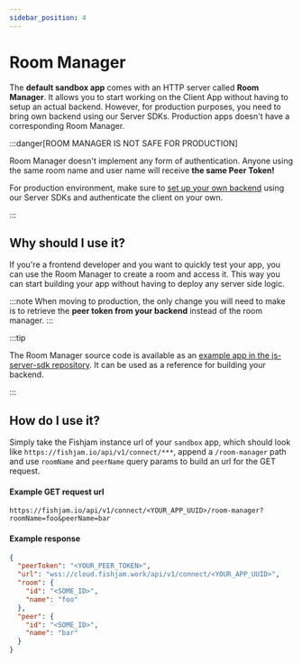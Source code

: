 ```yaml
---
sidebar_position: 4
---
```


# Room Manager

The **default sandbox app** comes with an HTTP server called **Room Manager**.
It allows you to start working on the Client App without having to setup an actual backend.
However, for production purposes, you need to bring own backend using our Server SDKs. Production apps doesn't have a corresponding Room Manager.

:::danger[ROOM MANAGER IS NOT SAFE FOR PRODUCTION]

Room Manager doesn't implement any form of authentication.
Anyone using the same room name and user name will receive **the same Peer Token!**

For production environment, make sure to [set up your own backend](/production/server.mdx) using our Server SDKs and authenticate the client on your own.

:::

## Why should I use it?

If you're a frontend developer and you want to quickly test your app, you can use the Room Manager to create a room and access it.
This way you can start building your app without having to deploy any server side logic.

:::note
When moving to production, the only change you will need to make is to retrieve the **peer token from your backend** instead of the room manager.
:::

:::tip

The Room Manager source code is available as an
[example app in the js-server-sdk repository](https://github.com/fishjam-cloud/js-server-sdk/tree/main/examples/room-manager).
It can be used as a reference for building your backend.

:::

## How do I use it?

Simply take the Fishjam instance url of your `sandbox` app, which should look like `https://fishjam.io/api/v1/connect/***`, append a
`/room-manager` path and use `roomName` and `peerName` query params to build an url for the GET request.

#### Example GET request url

```
https://fishjam.io/api/v1/connect/<YOUR_APP_UUID>/room-manager?roomName=foo&peerName=bar
```

#### Example response

```json
{
  "peerToken": "<YOUR_PEER_TOKEN>",
  "url": "wss://cloud.fishjam.work/api/v1/connect/<YOUR_APP_UUID>",
  "room": {
    "id": "<SOME_ID>",
    "name": "foo"
  },
  "peer": {
    "id": "<SOME_ID>",
    "name": "bar"
  }
}
```
